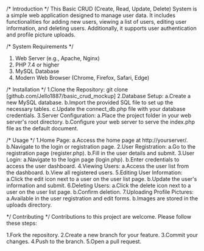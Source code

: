 /* Introduction */
This Basic CRUD (Create, Read, Update, Delete) System is a simple web application designed to manage user data. It includes functionalities for adding new users, viewing a list of users, editing user information, and deleting users. Additionally, it supports user authentication and profile picture uploads.

/* System Requirements */
1. Web Server (e.g., Apache, Nginx)
2. PHP 7.4 or higher
3. MySQL Database
4. Modern Web Browser (Chrome, Firefox, Safari, Edge)

/* Installation */
1.Clone the Repository:
git clone [github.com/Jello1887/basic_crud_mockup]
2.Database Setup:
  a.Create a new MySQL database.
  b.Import the provided SQL file to set up the necessary tables.
  c.Update the connect_db.php file with your database credentials.
3.Server Configuration:
  a.Place the project folder in your web server's root directory.
  b.Configure your web server to serve the index.php file as the default document.

/* Usage */
1.Home Page:
  a.Access the home page at http://yourserver/.
  b.Navigate to the login or registration page.
2.User Registration:
  a.Go to the registration page (register.php).
  b.Fill in the user details and submit.
3.User Login:
  a.Navigate to the login page (login.php).
  b.Enter credentials to access the user dashboard.
4.Viewing Users:
  a.Access the user list from the dashboard.
  b.View all registered users.
5.Editing User Information:
  a.Click the edit icon next to a user on the user list page.
  b.Update the user's information and submit.
6.Deleting Users:
  a.Click the delete icon next to a user on the user list page.
  b.Confirm deletion.
7.Uploading Profile Pictures:
  a.Available in the user registration and edit forms.
  b.Images are stored in the uploads directory.


*/ Contributing */
Contributions to this project are welcome. Please follow these steps:

1.Fork the repository.
2.Create a new branch for your feature.
3.Commit your changes.
4.Push to the branch.
5.Open a pull request.
